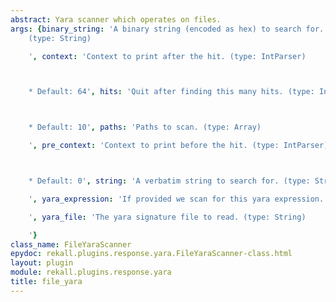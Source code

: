 ```yaml
---
abstract: Yara scanner which operates on files.
args: {binary_string: 'A binary string (encoded as hex) to search for. e.g. 000102[1-200]0506
    (type: String)

    ', context: 'Context to print after the hit. (type: IntParser)



    * Default: 64', hits: 'Quit after finding this many hits. (type: IntParser)



    * Default: 10', paths: 'Paths to scan. (type: Array)

    ', pre_context: 'Context to print before the hit. (type: IntParser)



    * Default: 0', string: 'A verbatim string to search for. (type: String)

    ', yara_expression: 'If provided we scan for this yara expression. (type: String)

    ', yara_file: 'The yara signature file to read. (type: String)

    '}
class_name: FileYaraScanner
epydoc: rekall.plugins.response.yara.FileYaraScanner-class.html
layout: plugin
module: rekall.plugins.response.yara
title: file_yara
---
```

